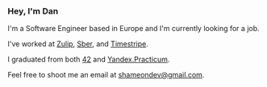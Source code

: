 ### Hey, I'm Dan

I'm a Software Engineer based in Europe and I'm currently looking for a job.

I've worked at [Zulip](https://zulip.com/), [Sber](https://sberbank.com), and [Timestripe](https://timestripe.com/onboarding/).

I graduated from both [42](https://42.fr/en/homepage/) and [Yandex.Practicum](https://practicum.yandex.ru/).

Feel free to shoot me an email at [shameondev@gmail.com](mailto:shameondev@gmail.com).
